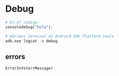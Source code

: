 # Debug

```python
# En el codigo:
consoledebug("hola");

# Abrimos terminal en Android SDK Platform tools
adb.exe logcat -s debug
```

## errors

```python
ErrorInfo(errMessage)
```

